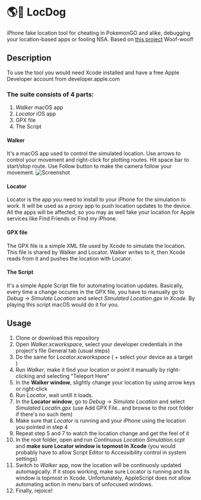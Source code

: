 # 🌎🐶 LocDog
iPhone fake location tool for cheating in PokemonGO and alike, debugging your location-based apps or fooling NSA.
Based on [this project](https://github.com/gbmksquare/Pokemon-GO-Controller-for-Mac)
Woof-woof!

## Description
To use the tool you would need Xcode installed and have a free Apple Developer account from developer.apple.com

### The suite consists of 4 parts:
1. *Walker* macOS app
2. *Locator* iOS app
3. GPX file
4. The Script

#### Walker
It's a macOS app used to control the simulated location. 
Use arrows to control your movement and right-click for plotting routes.
Hit space bar to start/stop route.
Use Follow button to make the camera follow your movement.
![Screenshot](https://i.imgur.com/lHBb3Hx.png)

#### Locator
Locator is the app you need to install to your iPhone for the simulation to work.
It will be used as a proxy app to push location updates to the device.
All the apps will be affected, so you may as well fake your location for Apple services like Find Friends or Find my iPhone.

#### GPX file
The GPX file is a simple XML file used by Xcode to simulate the location.
This file is shared by Walker and Locator. Walker writes to it, then Xcode reads from it and pushes the location with Locator.

#### The Script
It's a simple Apple Script file for automating location updates.
Basically, every time a change occures in the GPX file, you have to manually go to *Debug* -> *Simulate Location* and select *Simulated Location.gpx* in *Xcode*. By playing this script macOS would do it for you.

## Usage
1. Clone or download this repository
2. Open *Walker.xcworkspac*e, select your developer credentials in the project's file General tab (usual steps)
3. Do the same for *Locator.xcworkspace* ( + select your device as a target )
4. Run *Walker*, make it find your location or point it manually by right-clicking and selecting "Teleport Here"
5. In the **Walker window**, slightly change your location by using arrow keys or right-click 
6. Run *Locator*, wait untill it loads.
7. In the **Locator window**, go to *Debug* -> *Simulate Location* and select *Simulated Locatin.gpx* (use Add GPX File.. and browse to the root folder if there's no such item)
8. Make sure that *Locator* is running and your iPhone using the location you pointed in step 4
9. Repeat step 5 and 7 to watch the location change and get the feel of it
10. In the root folder, open and run *Continuous Location Simulation.scpt* and **make sure Locator window is topmost in Xcode** (you would probably have to allow Script Editor to Accessibility control in system settings)
11. Switch to *Walker* app, now the location will be continuosly updated automagically. If it stops working, make sure Locator is running and its window is topmost in Xcode. Unfortunately, AppleScript does not allow automating action in menu bars of unfocused windows.
12. Finally, rejoice!
